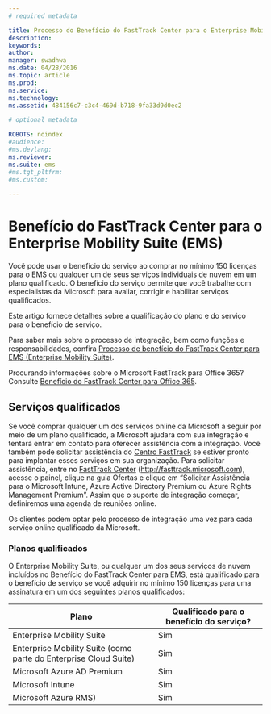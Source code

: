 ```yaml
---
# required metadata

title: Processo do Benefício do FastTrack Center para o Enterprise Mobility Suite (EMS)
description:
keywords:
author: 
manager: swadhwa
ms.date: 04/28/2016
ms.topic: article
ms.prod:
ms.service:
ms.technology:
ms.assetid: 484156c7-c3c4-469d-b718-9fa33d9d0ec2

# optional metadata

ROBOTS: noindex
#audience:
#ms.devlang:
ms.reviewer: 
ms.suite: ems
#ms.tgt_pltfrm:
#ms.custom:

---
```


# Benefício do FastTrack Center para o Enterprise Mobility Suite (EMS)
Você pode usar o benefício do serviço ao comprar no mínimo 150 licenças para o EMS ou qualquer um de seus serviços individuais de nuvem em um plano qualificado. O benefício do serviço permite que você trabalhe com especialistas da Microsoft para avaliar, corrigir e habilitar serviços qualificados.

Este artigo fornece detalhes sobre a qualificação do plano e do serviço para o benefício de serviço.

Para saber mais sobre o processo de integração, bem como funções e responsabilidades, confira [Processo de benefício do FastTrack Center para EMS (Enterprise Mobility Suite)](fasttrack-center-benefit-process-for-enterprise-mobility-suite-ems.md).

Procurando informações sobre o Microsoft FastTrack para Office 365? Consulte [Benefício do FastTrack Center para Office 365](https://technet.microsoft.com/library/office-365-onboarding-benefit.aspx).

## Serviços qualificados
Se você comprar qualquer um dos serviços online da Microsoft a seguir por meio de um plano qualificado, a Microsoft ajudará com sua integração e tentará entrar em contato para oferecer assistência com a integração. Você também pode solicitar assistência do [Centro FastTrack](http://fasttrack.microsoft.com/) se estiver pronto para implantar esses serviços em sua organização. Para solicitar assistência, entre no [FastTrack Center](http://fasttrack.microsoft.com/) (http://fasttrack.microsoft.com), acesse o painel, clique na guia Ofertas e clique em “Solicitar Assistência para o Microsoft Intune, Azure Active Directory Premium ou Azure Rights Management Premium”. Assim que o suporte de integração começar, definiremos uma agenda de reuniões online.

Os clientes podem optar pelo processo de integração uma vez para cada serviço online qualificado da Microsoft.

### Planos qualificados
O Enterprise Mobility Suite, ou qualquer um dos seus serviços de nuvem incluídos no Benefício do FastTrack Center para EMS, está qualificado para o benefício de serviço se você adquirir no mínimo 150 licenças para uma assinatura em um dos seguintes planos qualificados:

|Plano|Qualificado para o benefício do serviço?|
|--------|-------------------------------------|
|Enterprise Mobility Suite|Sim|
|Enterprise Mobility Suite (como parte do Enterprise Cloud Suite)|Sim|
|Microsoft Azure AD Premium|Sim|
|Microsoft Intune|Sim|
|Microsoft Azure RMS)|Sim|


<!--HONumber=Apr16_HO4-->


